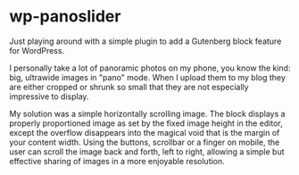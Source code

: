 # wp-panoslider
Just playing around with a simple plugin to add a Gutenberg block feature for WordPress. 

I personally take a lot of panoramic photos on my phone, you know the kind: big, ultrawide images in "pano" mode. When I upload them to my blog they are either cropped or shrunk so small that they are not especially impressive to display.

My solution was a simple horizontally scrolling image. The block displays a properly proportioned image as set by the fixed image height in the editor, except the overflow disappears into the magical void that is the margin of your content width.  Using the buttons, scrollbar or a finger on mobile, the user can scroll the image back and forth, left to right, allowing a simple but effective sharing of images in a more enjoyable resolution.
